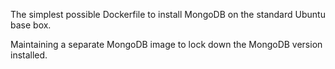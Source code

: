 The simplest possible Dockerfile to install MongoDB on the standard Ubuntu base box.

Maintaining a separate MongoDB image to lock down the MongoDB version installed.

